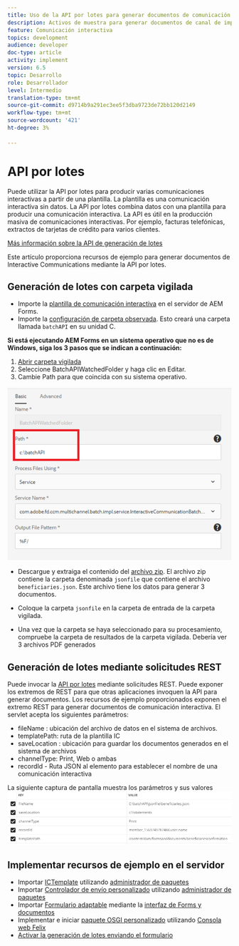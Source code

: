 ```yaml
---
title: Uso de la API por lotes para generar documentos de comunicación interactiva
description: Activos de muestra para generar documentos de canal de impresión mediante la API por lotes
feature: Comunicación interactiva
topics: development
audience: developer
doc-type: article
activity: implement
version: 6.5
topic: Desarrollo
role: Desarrollador
level: Intermedio
translation-type: tm+mt
source-git-commit: d9714b9a291ec3ee5f3dba9723de72bb120d2149
workflow-type: tm+mt
source-wordcount: '421'
ht-degree: 3%

---
```



# API por lotes

Puede utilizar la API por lotes para producir varias comunicaciones interactivas a partir de una plantilla. La plantilla es una comunicación interactiva sin datos. La API por lotes combina datos con una plantilla para producir una comunicación interactiva. La API es útil en la producción masiva de comunicaciones interactivas. Por ejemplo, facturas telefónicas, extractos de tarjetas de crédito para varios clientes.

[Más información sobre la API de generación de lotes](https://docs.adobe.com/content/help/en/experience-manager-65/forms/interactive-communications/generate-multiple-interactive-communication-using-batch-api.html)

Este artículo proporciona recursos de ejemplo para generar documentos de Interactive Communications mediante la API por lotes.

## Generación de lotes con carpeta vigilada

* Importe la [plantilla de comunicación interactiva](assets/Beneficiaries-confirmation.zip) en el servidor de AEM Forms.
* Importe la [configuración de carpeta observada](assets/batch-generation-api.zip). Esto creará una carpeta llamada `batchAPI` en su unidad C.

**Si está ejecutando AEM Forms en un sistema operativo que no es de Windows, siga los 3 pasos que se indican a continuación:**

1. [Abrir carpeta vigilada](http://localhost:4502/libs/fd/core/WatchfolderUI/content/UI.html)
2. Seleccione BatchAPIWatchedFolder y haga clic en Editar.
3. Cambie Path para que coincida con su sistema operativo.

![path](assets/watched-folder-batch-api-basic.PNG)

* Descargue y extraiga el contenido del [archivo zip](assets/jsonfile.zip). El archivo zip contiene la carpeta denominada `jsonfile` que contiene el archivo `beneficiaries.json`. Este archivo tiene los datos para generar 3 documentos.

* Coloque la carpeta `jsonfile` en la carpeta de entrada de la carpeta vigilada.
* Una vez que la carpeta se haya seleccionado para su procesamiento, compruebe la carpeta de resultados de la carpeta vigilada. Debería ver 3 archivos PDF generados

## Generación de lotes mediante solicitudes REST

Puede invocar la [API por lotes](https://helpx.adobe.com/experience-manager/6-5/forms/javadocs/index.html) mediante solicitudes REST. Puede exponer los extremos de REST para que otras aplicaciones invoquen la API para generar documentos.
Los recursos de ejemplo proporcionados exponen el extremo REST para generar documentos de comunicación interactiva. El servlet acepta los siguientes parámetros:

* fileName : ubicación del archivo de datos en el sistema de archivos.
* templatePath: ruta de la plantilla IC
* saveLocation : ubicación para guardar los documentos generados en el sistema de archivos
* channelType: Print, Web o ambas
* recordId - Ruta JSON al elemento para establecer el nombre de una comunicación interactiva

La siguiente captura de pantalla muestra los parámetros y sus valores
![solicitud de ejemplo](assets/generate-ic-batch-servlet.PNG)

## Implementar recursos de ejemplo en el servidor

* Importar [ICTemplate](assets/ICTemplate.zip) utilizando [administrador de paquetes](http://localhost:4502/crx/packmgr/index.jsp)
* Importar [Controlador de envío personalizado](assets/BatchAPICustomSubmit.zip) utilizando [administrador de paquetes](http://localhost:4502/crx/packmgr/index.jsp)
* Importar [Formulario adaptable](assets/BatchGenerationAPIAF.zip) mediante la [interfaz de Forms y documentos](http://localhost:4502/aem/forms.html/content/dam/formsanddocuments)
* Implementar e iniciar [paquete OSGI personalizado](assets/batchgenerationapi.batchgenerationapi.core-1.0-SNAPSHOT.jar) utilizando [Consola web Felix](http://localhost:4502/system/console/bundles)
* [Activar la generación de lotes enviando el formulario](http://localhost:4502/content/dam/formsanddocuments/batchgenerationapi/jcr:content?wcmmode=disabled)
